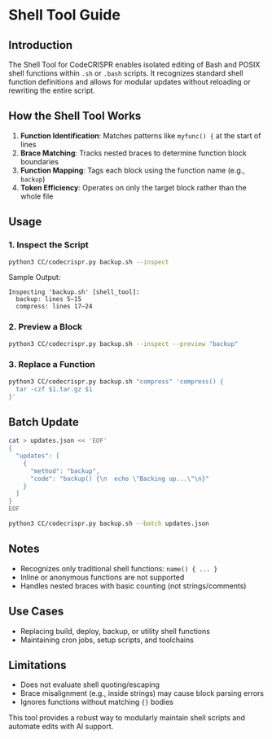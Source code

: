 # Shell Tool Guide

## Introduction

The Shell Tool for CodeCRISPR enables isolated editing of Bash and POSIX shell functions within `.sh` or `.bash` scripts. It recognizes standard shell function definitions and allows for modular updates without reloading or rewriting the entire script.

## How the Shell Tool Works

1. **Function Identification**: Matches patterns like `myfunc() {` at the start of lines
2. **Brace Matching**: Tracks nested braces to determine function block boundaries
3. **Function Mapping**: Tags each block using the function name (e.g., `backup`)
4. **Token Efficiency**: Operates on only the target block rather than the whole file

## Usage

### 1. Inspect the Script

```bash
python3 CC/codecrispr.py backup.sh --inspect
```

Sample Output:
```
Inspecting 'backup.sh' [shell_tool]:
  backup: lines 5–15
  compress: lines 17–24
```

### 2. Preview a Block

```bash
python3 CC/codecrispr.py backup.sh --inspect --preview "backup"
```

### 3. Replace a Function

```bash
python3 CC/codecrispr.py backup.sh "compress" 'compress() {
  tar -czf $1.tar.gz $1
}'
```

## Batch Update

```bash
cat > updates.json << 'EOF'
{
  "updates": [
    {
      "method": "backup",
      "code": "backup() {\n  echo \"Backing up...\"\n}"
    }
  ]
}
EOF

python3 CC/codecrispr.py backup.sh --batch updates.json
```

## Notes

- Recognizes only traditional shell functions: `name() { ... }`
- Inline or anonymous functions are not supported
- Handles nested braces with basic counting (not strings/comments)

## Use Cases

- Replacing build, deploy, backup, or utility shell functions
- Maintaining cron jobs, setup scripts, and toolchains

## Limitations

- Does not evaluate shell quoting/escaping
- Brace misalignment (e.g., inside strings) may cause block parsing errors
- Ignores functions without matching `{}` bodies

This tool provides a robust way to modularly maintain shell scripts and automate edits with AI support.